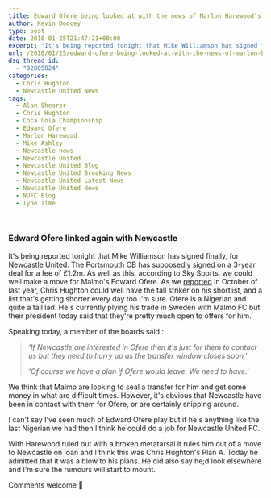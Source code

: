 ```yaml
---
title: Edward Ofere being looked at with the news of Marlon Harewood’s broken foot
author: Kevin Doocey
type: post
date: 2010-01-25T21:47:21+00:00
excerpt: "It's being reported tonight that Mike Williamson has signed finally.."
url: /2010/01/25/edward-ofere-being-looked-at-with-the-news-of-marlon-harewoods-broken-foot/
dsq_thread_id:
  - "92805824"
categories:
  - Chris Hughton
  - Newcastle United News
tags:
  - Alan Shearer
  - Chris Hughton
  - Coca Cola Championship
  - Edward Ofere
  - Marlon Harewood
  - Mike Ashley
  - Newcastle news
  - Newcastle United
  - Newcastle United Blog
  - Newcastle United Breaking News
  - Newcastle United Latest News
  - Newcastle United News
  - NUFC Blog
  - Tyne Time

---
```

### Edward Ofere linked again with Newcastle

It's being reported tonight that Mike Williamson has signed finally, for Newcastle United. The Portsmouth CB has supposedly signed on a 3-year deal for a fee of £1.2m. As well as this, according to Sky Sports, we could well make a move for Malmo's Edward Ofere. As we [reported](https://www.tynetime.com/2009/10/09/toon-readying-ofere-for-nigerian/ "reported") in October of last year, Chris Hughton could well have the tall striker on his shortlist, and a list that's  getting shorter every day too I'm sure. Ofere is a Nigerian and quite a tall lad. He's currently plying his trade in Sweden with Malmo FC but their president today said that they're pretty much open to offers for him.

Speaking today, a member of the boards said :

> _'If Newcastle are interested in Ofere then it's just for them to contact us but they need to hurry up as the transfer window closes soon,'_
>
> _'Of course we have a plan if Ofere would leave. We need to have.'_

We think that Malmo are looking to seal a transfer for him and get some money in what are difficult times. However, it's obvious that Newcastle have been in contact with them for Ofere, or are certainly snipping around.

I can't say I've seen much of Edward Ofere play but if he's anything like the last Nigerian we had then I think he could do a job for Newcastle United FC.

With Harewood ruled out with a broken metatarsal it rules him out of a move to Newcastle on loan and I think this was Chris Hughton's Plan A. Today he admitted that it was a blow to his plans. He did also say he;d look elsewhere and I'm sure the rumours will start to mount.

Comments welcome 🙂
